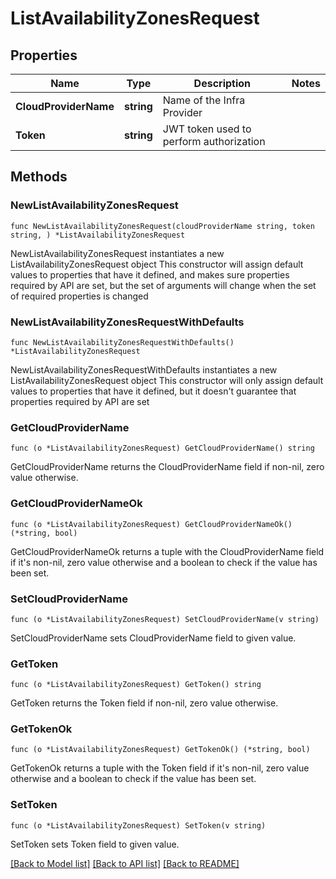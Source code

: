 # ListAvailabilityZonesRequest

## Properties

Name | Type | Description | Notes
------------ | ------------- | ------------- | -------------
**CloudProviderName** | **string** | Name of the Infra Provider | 
**Token** | **string** | JWT token used to perform authorization | 

## Methods

### NewListAvailabilityZonesRequest

`func NewListAvailabilityZonesRequest(cloudProviderName string, token string, ) *ListAvailabilityZonesRequest`

NewListAvailabilityZonesRequest instantiates a new ListAvailabilityZonesRequest object
This constructor will assign default values to properties that have it defined,
and makes sure properties required by API are set, but the set of arguments
will change when the set of required properties is changed

### NewListAvailabilityZonesRequestWithDefaults

`func NewListAvailabilityZonesRequestWithDefaults() *ListAvailabilityZonesRequest`

NewListAvailabilityZonesRequestWithDefaults instantiates a new ListAvailabilityZonesRequest object
This constructor will only assign default values to properties that have it defined,
but it doesn't guarantee that properties required by API are set

### GetCloudProviderName

`func (o *ListAvailabilityZonesRequest) GetCloudProviderName() string`

GetCloudProviderName returns the CloudProviderName field if non-nil, zero value otherwise.

### GetCloudProviderNameOk

`func (o *ListAvailabilityZonesRequest) GetCloudProviderNameOk() (*string, bool)`

GetCloudProviderNameOk returns a tuple with the CloudProviderName field if it's non-nil, zero value otherwise
and a boolean to check if the value has been set.

### SetCloudProviderName

`func (o *ListAvailabilityZonesRequest) SetCloudProviderName(v string)`

SetCloudProviderName sets CloudProviderName field to given value.


### GetToken

`func (o *ListAvailabilityZonesRequest) GetToken() string`

GetToken returns the Token field if non-nil, zero value otherwise.

### GetTokenOk

`func (o *ListAvailabilityZonesRequest) GetTokenOk() (*string, bool)`

GetTokenOk returns a tuple with the Token field if it's non-nil, zero value otherwise
and a boolean to check if the value has been set.

### SetToken

`func (o *ListAvailabilityZonesRequest) SetToken(v string)`

SetToken sets Token field to given value.



[[Back to Model list]](../README.md#documentation-for-models) [[Back to API list]](../README.md#documentation-for-api-endpoints) [[Back to README]](../README.md)



